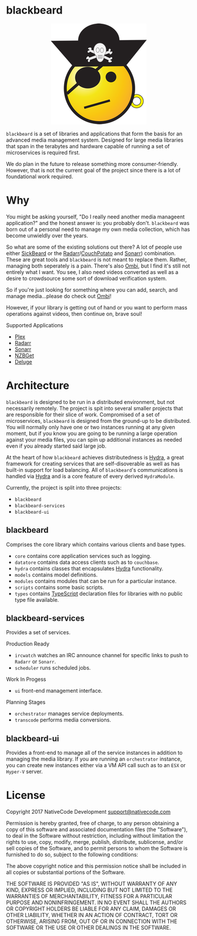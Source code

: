 # blackbeard

<p align="center">
  <img src="assets/blackbeard-temp.png">
</p>

`blackbeard` is a set of libraries and applications that form the basis for an advanced media management system. Designed for large media libraries that span in the terabytes and hardware capable of running a set of microservices is required first.

We do plan in the future to release something more consumer-friendly. However, that is not the current goal of the project since there is a lot of foundational work required.

# Why

You might be asking yourself, "Do I really need another media manageent application?" and the honest answer is: you probably don't. `blackbeard` was born out of a personal need to manage my own media collection, which has become unwieldly over the years.

So what are some of the existing solutions out there? A lot of people use either [SickBeard](http://sickbeard.com) or the [Radarr](https://radarr.video)/[CouchPotato](https://couchpota.to) and [Sonarr](https://sonarr.tv)) combination. These are great tools and `blackbeard` is not meant to replace them. Rather, managing both seperately is a pain. There's also [Ombi](https://www.ombi.io), but I find it's still not entirely what I want. You see, I also need videos converted as well as a desire to crowdsource some sort of download verification system.

So if you're just looking for something where you can add, search, and manage media...please do check out [Ombi](https://www.ombi.io)!

However, if your library is getting out of hand or you want to perform mass operations against videos, then continue on, brave soul!

Supported Applications

- [Plex](https://www.plex.tv)
- [Radarr](https://radarr.video)
- [Sonarr](https://sonarr.tv)
- [NZBGet](https://nzbget.net)
- [Deluge](http://deluge-torrent.org)

# Architecture

`blackbeard` is designed to be run in a distributed environment, but not necessarily remotely. The project is spit into several smaller projects that are responsible for their slice of work. Compromised of a set of microservices, `blackbeard` is designed from the ground-up to be distributed. You will normally only have one or two instances running at any given moment, but if you know you are going to be running a large operation against your media files, you can spin up additional instances as needed even if you already started said large job.

At the heart of how `blackbeard` achieves distributedness is [Hydra](https://github.com/flywheelsports/hydra), a great framework for creating services that are self-disoverable as well as has built-in support for load balancing. All of `blackbeard`'s communications is handled via [Hydra](https://github.com/flywheelsports/hydra) and is a core feature of every derived `HydraModule`. 

Currently, the project is split into three projects:

- `blackbeard`
- `blackbeard-services`
- `blackbeard-ui`

## blackbeard

Comprises the core library which contains various clients and base types.

- `core` contains core application services such as logging.
- `datatore` contains data access clients such as to `couchbase`.
- `hydra` contains classes that encapsulates [Hydra](https://github.com/flywheelsports/hydra) functionality.
- `models` contains model definitions.
- `modules` contains modules that can be run for a particular instance.
- `scripts` contains some basic scripts.
- `types` contains [TypeScript](https://www.typescriptlang.org) declaration files for libraries with no public type file available.

## blackbeard-services

Provides a set of services.

Production Ready

- `ircwatch` watches an IRC announce channel for specific links to push to `Radarr` or `Sonarr`.
- `scheduler` runs scheduled jobs.

Work In Progess

- `ui` front-end management interface.

Planning Stages

- `orchestrator` manages service deployments.
- `transcode` performs media conversions.

## blackbeard-ui

Provides a front-end to manage all of the service instances in addition to managing the media library. If you are running an `orchestrator` instance, you can create new instances either via a VM API call such as to an `ESX` or `Hyper-V` server.

# License
Copyright 2017 NativeCode Development <support@nativecode.com>

Permission is hereby granted, free of charge, to any person obtaining a copy of this software and associated
documentation files (the "Software"), to deal in the Software without restriction, including without
limitation the rights to use, copy, modify, merge, publish, distribute, sublicense, and/or sell copies of the
Software, and to permit persons to whom the Software is furnished to do so, subject to the following
conditions:

The above copyright notice and this permission notice shall be included in all copies or substantial portions
of the Software.

THE SOFTWARE IS PROVIDED "AS IS", WITHOUT WARRANTY OF ANY KIND, EXPRESS OR IMPLIED, INCLUDING BUT NOT LIMITED
TO THE WARRANTIES OF MERCHANTABILITY, FITNESS FOR A PARTICULAR PURPOSE AND NONINFRINGEMENT. IN NO EVENT SHALL
THE AUTHORS OR COPYRIGHT HOLDERS BE LIABLE FOR ANY CLAIM, DAMAGES OR OTHER LIABILITY, WHETHER IN AN ACTION OF
CONTRACT, TORT OR OTHERWISE, ARISING FROM, OUT OF OR IN CONNECTION WITH THE SOFTWARE OR THE USE OR OTHER
DEALINGS IN THE SOFTWARE.
